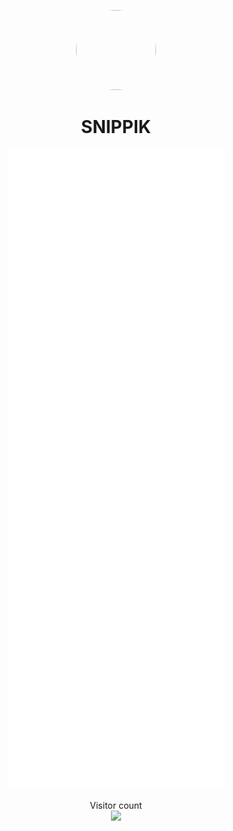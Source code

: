 <p align="center">    
    <img style="border-radius: 100px" width="128" height="128" src="https://avatars.githubusercontent.com/u/55327334?v=4">
</p>
<h1 align="center">SNIPPIK</h1>
<p align="center">    
    <img src="./github-metrics.svg">
</p>
<p align="center"> 
  Visitor count<br>
  <img src="https://profile-counter.glitch.me/SNIPPIK/count.svg" />
</p>
